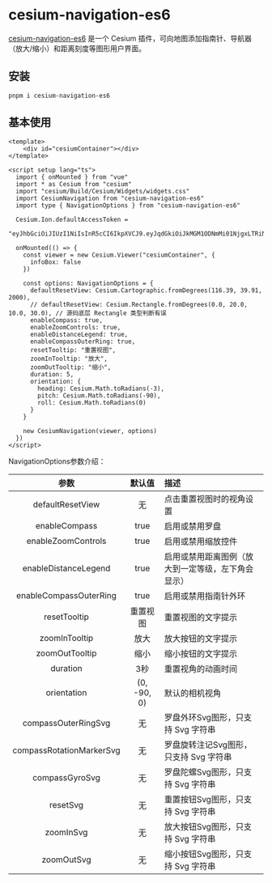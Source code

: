 # cesium-navigation-es6

[cesium-navigation-es6](https://www.npmjs.com/package/cesium-navigation-es6) 是一个 Cesium 插件，可向地图添加指南针、导航器（放大/缩小）和距离刻度等图形用户界面。



## 安装

```shell
pnpm i cesium-navigation-es6
```



## 基本使用

```vue {9,10,20-36,38}
<template>
	<div id="cesiumContainer"></div>
</template>

<script setup lang="ts">
  import { onMounted } from "vue"
  import * as Cesium from "cesium"
  import "cesium/Build/Cesium/Widgets/widgets.css"
  import CesiumNavigation from "cesium-navigation-es6"
  import type { NavigationOptions } from "cesium-navigation-es6"

  Cesium.Ion.defaultAccessToken =
    "eyJhbGciOiJIUzI1NiIsInR5cCI6IkpXVCJ9.eyJqdGkiOiJkMGM1ODNmMi01NjgxLTRiNjYtYjEzYS0xMWZhODZlNDIyOWIiLCJpZCI6MTE2MzEzLCJpYXQiOjE3MzY2NjMwNjN9.tTeB32oDNJyNSn7iecCvMb2O5ETRw56CmX_OCSsMu34"

  onMounted(() => {
    const viewer = new Cesium.Viewer("cesiumContainer", {
      infoBox: false
    })

    const options: NavigationOptions = {
      defaultResetView: Cesium.Cartographic.fromDegrees(116.39, 39.91, 2000),
      // defaultResetView: Cesium.Rectangle.fromDegrees(0.0, 20.0, 10.0, 30.0), // 源码底层 Rectangle 类型判断有误
      enableCompass: true,
      enableZoomControls: true,
      enableDistanceLegend: true,
      enableCompassOuterRing: true,
      resetTooltip: "重置视图",
      zoomInTooltip: "放大",
      zoomOutTooltip: "缩小",
      duration: 5,
      orientation: {
        heading: Cesium.Math.toRadians(-3),
        pitch: Cesium.Math.toRadians(-90),
        roll: Cesium.Math.toRadians(0)
      }
    }

    new CesiumNavigation(viewer, options)
  })
</script>

```

NavigationOptions参数介绍：

|           参数           |   默认值    | 描述                                               |
| :----------------------: | :---------: | :------------------------------------------------- |
|     defaultResetView     |     无      | 点击重置视图时的视角设置                           |
|      enableCompass       |    true     | 启用或禁用罗盘                                     |
|    enableZoomControls    |    true     | 启用或禁用缩放控件                                 |
|   enableDistanceLegend   |    true     | 启用或禁用距离图例（放大到一定等级，左下角会显示） |
|  enableCompassOuterRing  |    true     | 启用或禁用指南针外环                               |
|       resetTooltip       |  重置视图   | 重置视图的文字提示                                 |
|      zoomInTooltip       |    放大     | 放大按钮的文字提示                                 |
|      zoomOutTooltip      |    缩小     | 缩小按钮的文字提示                                 |
|         duration         |     3秒     | 重置视角的动画时间                                 |
|       orientation        | (0, -90, 0) | 默认的相机视角                                     |
|   compassOuterRingSvg    |     无      | 罗盘外环Svg图形，只支持 Svg 字符串                 |
| compassRotationMarkerSvg |     无      | 罗盘旋转注记Svg图形，只支持 Svg 字符串             |
|      compassGyroSvg      |     无      | 罗盘陀螺Svg图形，只支持 Svg 字符串                 |
|         resetSvg         |     无      | 重置按钮Svg图形，只支持 Svg 字符串                 |
|        zoomInSvg         |     无      | 放大按钮Svg图形，只支持 Svg 字符串                 |
|        zoomOutSvg        |     无      | 缩小按钮Svg图形，只支持 Svg 字符串                 |